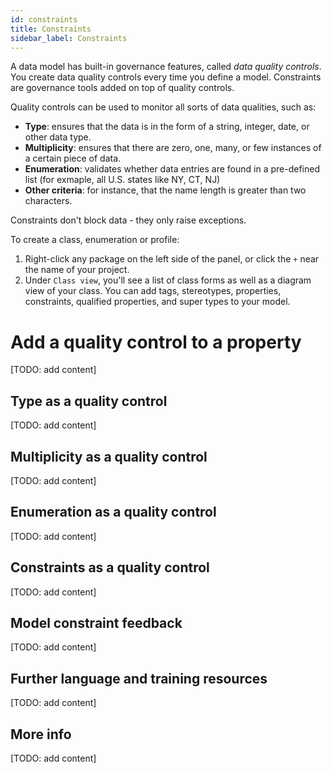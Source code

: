 ```yaml
---
id: constraints
title: Constraints
sidebar_label: Constraints
---
```


A data model has built-in governance features, called _data quality controls_. You create data quality controls every time you define a model. Constraints are governance tools added on top of quality controls.

Quality controls can be used to monitor all sorts of data qualities, such as:
- **Type**: ensures that the data is in the form of a string, integer, date, or other data type.
- **Multiplicity**: ensures that there are zero, one, many, or few instances of a certain piece of data.
- **Enumeration**: validates whether data entries are found in a pre-defined list (for exmaple, all U.S. states like NY, CT, NJ)
- **Other criteria**: for instance, that the name length is greater than two characters.

Constraints don't block data - they only raise exceptions.

To create a class, enumeration or profile:
1. Right-click any package on the left side of the panel, or click the `+` near the name of your project.
2. Under `Class view`, you'll see a list of class forms as well as a diagram view of your class. You can add tags, stereotypes, properties, constraints, qualified properties, and super types to your model.

# Add a quality control to a property
[TODO: add content]

## Type as a quality control
[TODO: add content]

## Multiplicity as a quality control
[TODO: add content]

## Enumeration as a quality control
[TODO: add content]

## Constraints as a quality control
[TODO: add content]

## Model constraint feedback
[TODO: add content]

## Further language and training resources
[TODO: add content]

## More info
[TODO: add content]
